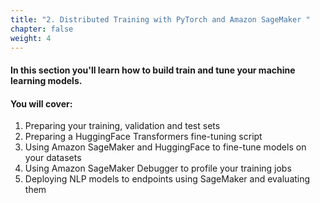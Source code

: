 ```yaml
---
title: "2. Distributed Training with PyTorch and Amazon SageMaker "
chapter: false
weight: 4
---
```


#### In this section you'll learn how to build train and tune your machine learning models.

#### You will cover:

1. Preparing your training, validation and test sets
1. Preparing a HuggingFace Transformers fine-tuning script
1. Using Amazon SageMaker and HuggingFace to fine-tune models on your datasets
1. Using Amazon SageMaker Debugger to profile your training jobs
1. Deploying NLP models to endpoints using SageMaker and evaluating them
